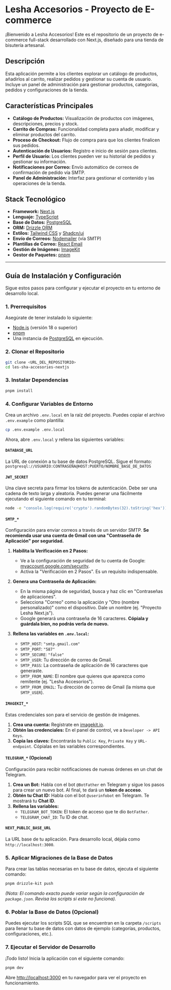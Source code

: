 # Lesha Accesorios - Proyecto de E-commerce

¡Bienvenido a Lesha Accesorios! Este es el repositorio de un proyecto de e-commerce full-stack desarrollado con Next.js, diseñado para una tienda de bisutería artesanal.

## Descripción

Esta aplicación permite a los clientes explorar un catálogo de productos, añadirlos al carrito, realizar pedidos y gestionar su cuenta de usuario. Incluye un panel de administración para gestionar productos, categorías, pedidos y configuraciones de la tienda.

## Características Principales

- **Catálogo de Productos:** Visualización de productos con imágenes, descripciones, precios y stock.
- **Carrito de Compras:** Funcionalidad completa para añadir, modificar y eliminar productos del carrito.
- **Proceso de Checkout:** Flujo de compra para que los clientes finalicen sus pedidos.
- **Autenticación de Usuarios:** Registro e inicio de sesión para clientes.
- **Perfil de Usuario:** Los clientes pueden ver su historial de pedidos y gestionar su información.
- **Notificaciones por Correo:** Envío automático de correos de confirmación de pedido vía SMTP.
- **Panel de Administración:** Interfaz para gestionar el contenido y las operaciones de la tienda.

## Stack Tecnológico

- **Framework:** [Next.js](https://nextjs.org/)
- **Lenguaje:** [TypeScript](https://www.typescriptlang.org/)
- **Base de Datos:** [PostgreSQL](https://www.postgresql.org/)
- **ORM:** [Drizzle ORM](https://orm.drizzle.team/)
- **Estilos:** [Tailwind CSS](https://tailwindcss.com/) y [Shadcn/ui](https://ui.shadcn.com/)
- **Envío de Correos:** [Nodemailer](https://nodemailer.com/) (vía SMTP)
- **Plantillas de Correo:** [React Email](https://react.email/)
- **Gestión de Imágenes:** [ImageKit](https://imagekit.io/)
- **Gestor de Paquetes:** [pnpm](https://pnpm.io/)

---

## Guía de Instalación y Configuración

Sigue estos pasos para configurar y ejecutar el proyecto en tu entorno de desarrollo local.

### 1. Prerrequisitos

Asegúrate de tener instalado lo siguiente:

- [Node.js](https://nodejs.org/) (versión 18 o superior)
- [pnpm](https://pnpm.io/installation)
- Una instancia de [PostgreSQL](https://www.postgresql.org/download/) en ejecución.

### 2. Clonar el Repositorio

```bash
git clone <URL_DEL_REPOSITORIO>
cd les-sha-accesories-nextjs
```

### 3. Instalar Dependencias

```bash
pnpm install
```

### 4. Configurar Variables de Entorno

Crea un archivo `.env.local` en la raíz del proyecto. Puedes copiar el archivo `.env.example` como plantilla:

```bash
cp .env.example .env.local
```

Ahora, abre `.env.local` y rellena las siguientes variables:

#### `DATABASE_URL`

La URL de conexión a tu base de datos PostgreSQL. Sigue el formato:
`postgresql://USUARIO:CONTRASEÑA@HOST:PUERTO/NOMBRE_BASE_DE_DATOS`

#### `JWT_SECRET`

Una clave secreta para firmar los tokens de autenticación. Debe ser una cadena de texto larga y aleatoria. Puedes generar una fácilmente ejecutando el siguiente comando en tu terminal:

```bash
node -e "console.log(require('crypto').randomBytes(32).toString('hex'))"
```

#### `SMTP_*`

Configuración para enviar correos a través de un servidor SMTP. **Se recomienda usar una cuenta de Gmail con una "Contraseña de Aplicación" por seguridad.**

1.  **Habilita la Verificación en 2 Pasos:**

    - Ve a la configuración de seguridad de tu cuenta de Google: [myaccount.google.com/security](https://myaccount.google.com/security).
    - Activa la "Verificación en 2 Pasos". Es un requisito indispensable.

2.  **Genera una Contraseña de Aplicación:**

    - En la misma página de seguridad, busca y haz clic en "Contraseñas de aplicaciones".
    - Selecciona "Correo" como la aplicación y "Otro (nombre personalizado)" como el dispositivo. Dale un nombre (ej. "Proyecto Lesha Next.js").
    - Google generará una contraseña de 16 caracteres. **Cópiala y guárdala bien, no podrás verla de nuevo.**

3.  **Rellena las variables en `.env.local`:**
    - `SMTP_HOST`: `"smtp.gmail.com"`
    - `SMTP_PORT`: `"587"`
    - `SMTP_SECURE`: `"false"`
    - `SMTP_USER`: Tu dirección de correo de Gmail.
    - `SMTP_PASS`: La contraseña de aplicación de 16 caracteres que generaste.
    - `SMTP_FROM_NAME`: El nombre que quieres que aparezca como remitente (ej. "Lesha Accesorios").
    - `SMTP_FROM_EMAIL`: Tu dirección de correo de Gmail (la misma que `SMTP_USER`).

#### `IMAGEKIT_*`

Estas credenciales son para el servicio de gestión de imágenes.

1.  **Crea una cuenta:** Regístrate en [imagekit.io](https://imagekit.io/).
2.  **Obtén las credenciales:** En el panel de control, ve a `Developer -> API Keys`.
3.  **Copia las claves:** Encontrarás tu `Public Key`, `Private Key` y `URL-endpoint`. Cópialas en las variables correspondientes.

#### `TELEGRAM_*` (Opcional)

Configuración para recibir notificaciones de nuevas órdenes en un chat de Telegram.

1.  **Crea un Bot:** Habla con el bot `@BotFather` en Telegram y sigue los pasos para crear un nuevo bot. Al final, te dará un **token de acceso**.
2.  **Obtén tu Chat ID:** Habla con el bot `@userinfobot` en Telegram. Te mostrará tu **Chat ID**.
3.  **Rellena las variables:**
    - `TELEGRAM_BOT_TOKEN`: El token de acceso que te dio `BotFather`.
    - `TELEGRAM_CHAT_ID`: Tu ID de chat.

#### `NEXT_PUBLIC_BASE_URL`

La URL base de tu aplicación. Para desarrollo local, déjala como `http://localhost:3000`.

### 5. Aplicar Migraciones de la Base de Datos

Para crear las tablas necesarias en tu base de datos, ejecuta el siguiente comando:

```bash
pnpm drizzle-kit push
```

_(Nota: El comando exacto puede variar según la configuración de `package.json`. Revisa los scripts si este no funciona)._

### 6. Poblar la Base de Datos (Opcional)

Puedes ejecutar los scripts SQL que se encuentran en la carpeta `/scripts` para llenar tu base de datos con datos de ejemplo (categorías, productos, configuraciones, etc.).

### 7. Ejecutar el Servidor de Desarrollo

¡Todo listo! Inicia la aplicación con el siguiente comando:

```bash
pnpm dev
```

Abre [http://localhost:3000](http://localhost:3000) en tu navegador para ver el proyecto en funcionamiento.
